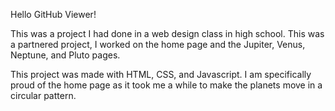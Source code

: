 Hello GitHub Viewer!

This was a project I had done in a web design class in high school. This was a partnered project, I worked on the home page and the Jupiter, Venus, Neptune, and Pluto pages.

This project was made with HTML, CSS, and Javascript. I am specifically proud of the home page as it took me a while to make the planets move in a circular pattern.
